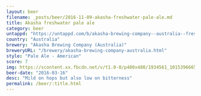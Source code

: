 ```yaml
---
layout: beer
filename: _posts/beer/2016-11-09-akasha-freshwater-pale-ale.md
title: Akasha freshwater pale ale
category: beer
untappd: "https://untappd.com/b/akasha-brewing-company--australia--freshwater-pale-ale/989914"
country: "Australia"
brewery: "Akasha Brewing Company (Australia)"
breweryURL: "/brewery/akasha-brewing-company-australia.html"
style: "Pale Ale - American"
score: 7
img: https://scontent.xx.fbcdn.net/v/t1.0-0/p480x480/1934561_10153966658683745_1961182541822640883_n.jpg?oh=f61fe024dd6517186686698fb82584bd&oe=594145D2
beer-date: "2016-03-16"
desc: "Mild on hops but also low on bitterness"
permalink: /beer/:title.html
---
```

